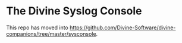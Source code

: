 # The Divine Syslog Console

This repo has moved into <https://github.com/Divine-Software/divine-companions/tree/master/sysconsole>.
